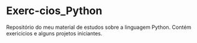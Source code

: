 # Exerc-cios_Python
Repositório do meu material de estudos sobre a linguagem Python. Contém exericicios e alguns projetos iniciantes.
